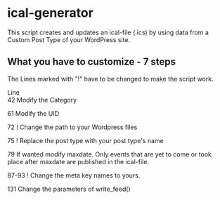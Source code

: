 ical-generator
==============

This script creates and updates an ical-file (.ics) by using data from a Custom Post Type of your WordPress site.

What you have to customize - 7 steps
------------------------------------

The Lines marked with "!" have to be changed to make the script work.


Line  
42   Modify the Category 

61   Modify the UID

72 ! Change the path to your Wordpress files

75 ! Replace the post type with your post type's name

79   If wanted modify maxdate. Only events that are yet to come or took place after maxdate are published in the ical-file.

87-93 ! Change the meta key names to yours.

131 Change the parameters of write_feed() 


